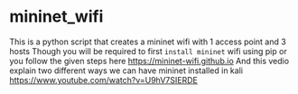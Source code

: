 # mininet_wifi
This is a python script that creates a mininet wifi with 1 access point and 3 hosts
Though you will be required to first `install mininet` wifi using pip or you follow the given steps here https://mininet-wifi.github.io 
And this vedio explain two different ways we can have mininet installed in kali https://www.youtube.com/watch?v=U9hV7SIERDE 
